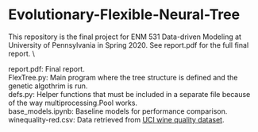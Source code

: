 # Evolutionary-Flexible-Neural-Tree
This repository is the final project for ENM 531 Data-driven Modeling at University of Pennsylvania in Spring 2020. See report.pdf for the full final report. \

report.pdf: Final report. \
FlexTree.py: Main program where the tree structure is defined and the genetic algothrim is run. \
defs.py: Helper functions that must be included in a separate file because of the way multiprocessing.Pool works. \
base_models.ipynb: Baseline models for performance comparison. \
winequality-red.csv: Data retrieved from [UCI wine quality dataset](https://archive.ics.uci.edu/ml/datasets/wine+quality).

